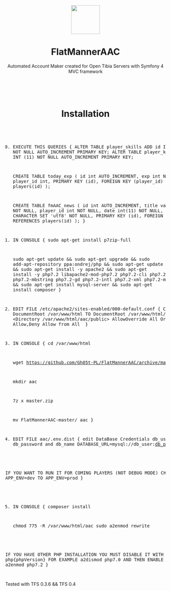 <div align=center>
<img src="http://ghost-web.pl/images/flatmannerLogo.svg" alt="" width="90" height="90">
<h1>FlatMannerAAC</h1>
Automated Account Maker created for Open Tibia Servers with Symfony 4 MVC framework
<br>
<br>
<br>
<br>
<br>
<h1>Installation</h1>
</div>
<pre>
 

0. EXECUTE THIS QUERIES 
{
    ALTER TABLE player_skills ADD id INT (11) NOT NULL AUTO_INCREMENT PRIMARY KEY;
    ALTER TABLE player_killers ADD id INT (11) NOT NULL AUTO_INCREMENT PRIMARY KEY;

    CREATE TABLE today_exp (
        id int AUTO_INCREMENT,
        exp int NOT NULL,
        player_id int,
        PRIMARY KEY (id),
        FOREIGN KEY (player_id) REFERENCES players(id)
    );

    CREATE TABLE fmAAC_news (
        id int AUTO_INCREMENT,
        title varchar(50) NOT NULL,
        player_id int NOT NULL,
        date int(11) NOT NULL,
        text text CHARACTER SET 'utf8' NOT NULL,
        PRIMARY KEY (id),
        FOREIGN KEY (player_id) REFERENCES players(id)
    );
}











1. IN CONSOLE
{
    sudo apt-get install p7zip-full
 
 
    sudo apt-get update
    &&
    sudo apt-get upgrade
    &&
    sudo add-apt-repository ppa:ondrej/php
    &&
    sudo apt-get update
    &&
    sudo apt-get install -y apache2
    &&
    sudo apt-get install -y php7.2 libapache2-mod-php7.2 php7.2-cli php7.2-common php7.2-mbstring php7.2-gd php7.2-intl php7.2-xml php7.2-mysql php7.2-zip
    &&
    sudo apt-get install mysql-server
    &&
    sudo apt-get install composer
}
 
 
 
2. EDIT FILE /etc/apache2/sites-enabled/000-default.conf
{
CHANGE
    DocumentRoot /var/www/html
TO
    DocumentRoot /var/www/html/aac/public
    <Directory /var/www/html/aac/public>
        AllowOverride All
        Order Allow,Deny
        Allow from All
    </Directory>
}
 
 
 
3. IN CONSOLE
{
    cd /var/www/html
 
 
    wget https://github.com/Gh05t-PL/FlatMannerAAC/archive/master.zip
 
 
    mkdir aac
 
    7z x master.zip
 
    mv FlatMannerAAC-master/ aac
}
 
 
 
4. EDIT FILE aac/.env.dist
{
edit DataBase Credentials db_user, db_password and db_name
    DATABASE_URL=mysql://db_user:db_password@127.0.0.1:3306/db_name
 
IF YOU WANT TO RUN IT FOR COMING PLAYERS (NOT DEBUG MODE)
CHANGE
    APP_ENV=dev
TO
    APP_ENV=prod
}
 
 
 
5. IN CONSOLE
{
    composer install
 
    chmod 775 -R /var/www/html/aac
    sudo a2enmod rewrite
 
IF YOU HAVE OTHER PHP INSTALLATION YOU MUST DISABLE IT WITH
    a2dismod php{phpVersion}
FOR EXAMPLE
    a2dismod php7.0
AND THEN ENABLE PHP7.2
    a2enmod php7.2
}
 
</pre>

Tested with TFS 0.3.6 && TFS 0.4

